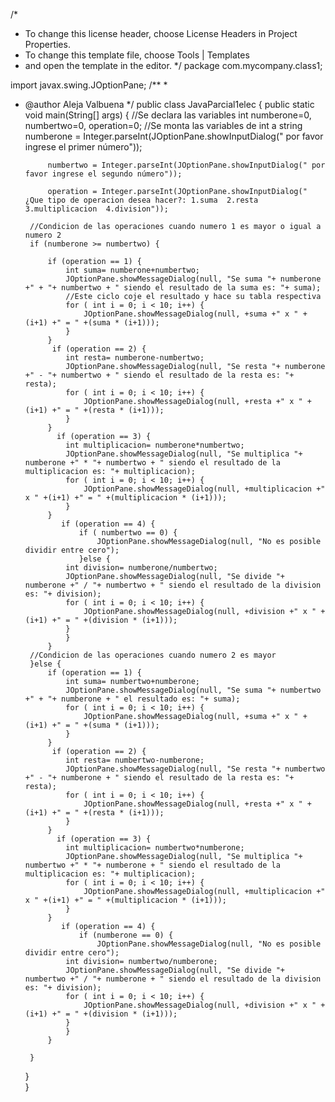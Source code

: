/*
 * To change this license header, choose License Headers in Project Properties.
 * To change this template file, choose Tools | Templates
 * and open the template in the editor.
 */
package com.mycompany.class1;

import javax.swing.JOptionPane;
/**
 *
 * @author Aleja Valbuena
 */
public class JavaParcial1elec {
        public static void main(String[] args) {
            //Se declara las variables
            int numberone=0, numbertwo=0, operation=0;
            //Se monta las variables de int a string
            numberone = Integer.parseInt(JOptionPane.showInputDialog(" por favor ingrese el primer número"));

            numbertwo = Integer.parseInt(JOptionPane.showInputDialog(" por favor ingrese el segundo número"));

            operation = Integer.parseInt(JOptionPane.showInputDialog(" ¿Que tipo de operacion desea hacer?: 1.suma  2.resta  3.multiplicacion  4.division"));

        //Condicion de las operaciones cuando numero 1 es mayor o igual a numero 2
        if (numberone >= numbertwo) {

            if (operation == 1) {
                int suma= numberone+numbertwo;
                JOptionPane.showMessageDialog(null, "Se suma "+ numberone +" + "+ numbertwo + " siendo el resultado de la suma es: "+ suma);
                //Este ciclo coje el resultado y hace su tabla respectiva
                for ( int i = 0; i < 10; i++) {
                    JOptionPane.showMessageDialog(null, +suma +" x " +(i+1) +" = " +(suma * (i+1)));
                }
            }
             if (operation == 2) {
                int resta= numberone-numbertwo;
                JOptionPane.showMessageDialog(null, "Se resta "+ numberone +" - "+ numbertwo + " siendo el resultado de la resta es: "+ resta);
                for ( int i = 0; i < 10; i++) {
                    JOptionPane.showMessageDialog(null, +resta +" x " +(i+1) +" = " +(resta * (i+1)));
                }
            }
              if (operation == 3) {
                int multiplicacion= numberone*numbertwo;
                JOptionPane.showMessageDialog(null, "Se multiplica "+ numberone +" * "+ numbertwo + " siendo el resultado de la multiplicacion es: "+ multiplicacion);
                for ( int i = 0; i < 10; i++) {
                    JOptionPane.showMessageDialog(null, +multiplicacion +" x " +(i+1) +" = " +(multiplicacion * (i+1)));
                }
            }
               if (operation == 4) {
                   if ( numbertwo == 0) {
                       JOptionPane.showMessageDialog(null, "No es posible dividir entre cero");
                   }else {
                int division= numberone/numbertwo;
                JOptionPane.showMessageDialog(null, "Se divide "+ numberone +" / "+ numbertwo + " siendo el resultado de la division es: "+ division);
                for ( int i = 0; i < 10; i++) {
                    JOptionPane.showMessageDialog(null, +division +" x " +(i+1) +" = " +(division * (i+1)));
                }
                }
            }
        //Condicion de las operaciones cuando numero 2 es mayor   
        }else {
            if (operation == 1) {
                int suma= numbertwo+numberone;
                JOptionPane.showMessageDialog(null, "Se suma "+ numbertwo +" + "+ numberone + " el resultado es: "+ suma);
                for ( int i = 0; i < 10; i++) {
                    JOptionPane.showMessageDialog(null, +suma +" x " +(i+1) +" = " +(suma * (i+1)));
                }
            }
             if (operation == 2) {
                int resta= numbertwo-numberone;
                JOptionPane.showMessageDialog(null, "Se resta "+ numbertwo +" - "+ numberone + " siendo el resultado de la resta es: "+ resta);
                for ( int i = 0; i < 10; i++) {
                    JOptionPane.showMessageDialog(null, +resta +" x " +(i+1) +" = " +(resta * (i+1)));
                }
            }
              if (operation == 3) {
                int multiplicacion= numbertwo*numberone;
                JOptionPane.showMessageDialog(null, "Se multiplica "+ numbertwo +" * "+ numberone + " siendo el resultado de la multiplicacion es: "+ multiplicacion);
                for ( int i = 0; i < 10; i++) {
                    JOptionPane.showMessageDialog(null, +multiplicacion +" x " +(i+1) +" = " +(multiplicacion * (i+1)));
                }
            }
               if (operation == 4) {
                   if (numberone == 0) {
                       JOptionPane.showMessageDialog(null, "No es posible dividir entre cero");
                int division= numbertwo/numberone;
                JOptionPane.showMessageDialog(null, "Se divide "+ numbertwo +" / "+ numberone + " siendo el resultado de la division es: "+ division);
                for ( int i = 0; i < 10; i++) {
                    JOptionPane.showMessageDialog(null, +division +" x " +(i+1) +" = " +(division * (i+1)));
                }
                }
            }

        }

    }  
}
